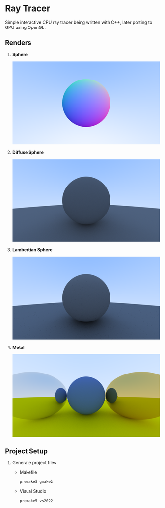# Ray Tracer

Simple interactive CPU ray tracer being written with C++, later porting to GPU using OpenGL.

## Renders

1. **Sphere**
   
    <img src="Content/Sphere.png" alt="Render" width="500">

2. **Diffuse Sphere**
   
    <img src="Content/DiffuseSphere.png" alt="Render" width="500">

3. **Lambertian Sphere**

    <img src="Content/LambertianSphere.png" alt="Render" width="500">

4. **Metal**

    <img src="Content/Metal.png" alt="Render" width="500">

## Project Setup
1. Generate project files
    - Makefile
        ```bash
        premake5 gmake2
        ```

    - Visual Studio
        ```bash
        premake5 vs2022
        ```